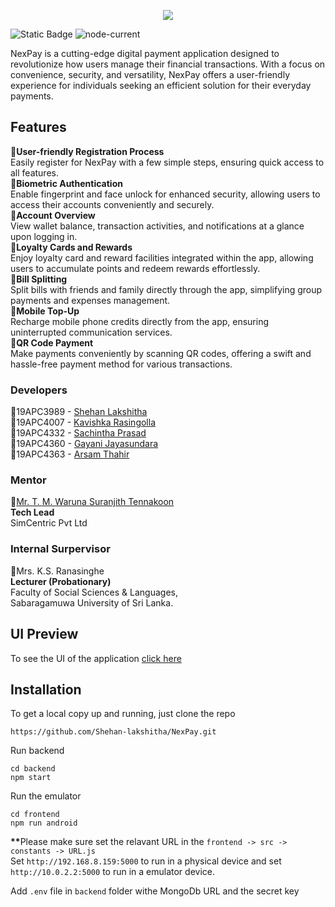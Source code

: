 <p align=center>
   <img src=https://github.com/Shehan-lakshitha/NexPay/assets/90453471/78c24524-7135-48ef-bf6a-f1a8e9cc3579)>
</p> 

![Static Badge](https://img.shields.io/badge/ReactNative-purple?logo=react)
![node-current](https://img.shields.io/node/v/react-native)


NexPay is a cutting-edge digital payment application designed to revolutionize how users manage their financial transactions. With a focus on convenience, security, and versatility, NexPay offers a user-friendly experience for individuals seeking an efficient solution for their everyday payments.

## Features
💠<b>User-friendly Registration Process</b></br>
Easily register for NexPay with a few simple steps, ensuring quick access to all features.</br>
💠<b>Biometric Authentication</b></br>
Enable fingerprint and face unlock for enhanced security, allowing users to access their accounts conveniently and securely.</br>
💠<b>Account Overview</b></br>
View wallet balance, transaction activities, and notifications at a glance upon logging in.</br>
💠<b>Loyalty Cards and Rewards</b></br>
Enjoy loyalty card and reward facilities integrated within the app, allowing users to accumulate points and redeem rewards effortlessly.</br>
💠<b>Bill Splitting</b></br>
Split bills with friends and family directly through the app, simplifying group payments and expenses management.</br>
💠<b>Mobile Top-Up</b></br>
Recharge mobile phone credits directly from the app, ensuring uninterrupted communication services.</br>
💠<b>QR Code Payment</b></br>
Make payments conveniently by scanning QR codes, offering a swift and hassle-free payment method for various transactions.</br>

### Developers
💠19APC3989 - <a href='https://github.com/Shehan-lakshitha'>Shehan Lakshitha</a> </br>
💠19APC4007 - <a href='https://github.com/KavishkaThushal'>Kavishka Rasingolla</a></br>
💠19APC4332 - <a href='https://github.com/Sachintha-Prasad'>Sachintha Prasad</a></br>
💠19APC4360 - <a href='https://github.com/Gnilu'>Gayani Jayasundara</a></br>
💠19APC4363 - <a href='https://github.com/arsamthahir'>Arsam Thahir</a></br>

### Mentor
💠<a href='https://github.com/warunanc'>Mr. T. M. Waruna Suranjith Tennakoon</a></br>
<b>Tech Lead</b></br>
SimCentric Pvt Ltd

### Internal Surpervisor
💠Mrs. K.S. Ranasinghe </br>
<b>Lecturer (Probationary)</b></br>Faculty of Social Sciences & 
Languages,</br>Sabaragamuwa University of Sri Lanka.

## UI Preview
To see the UI of the application <a href='https://www.figma.com/file/5RyJToeVRXMqLljkrLIFbH/Nexpay?type=design&node-id=0%3A1&mode=design&t=KeTOYGIFTm5I7liP-1'>click here</a>

## Installation
To get a local copy up and running, just clone the repo
```
https://github.com/Shehan-lakshitha/NexPay.git
```
Run backend
```
cd backend
npm start
```
Run the emulator
```
cd frontend
npm run android
```
<b>**</b>Please make sure set the relavant URL in the 
``
frontend -> src -> constants -> URL.js 
``
</br>
Set `http://192.168.8.159:5000` to run in a physical device and set `http://10.0.2.2:5000` to run in a emulator device.</br>

Add `.env` file in `backend` folder withe MongoDb URL and the secret key

